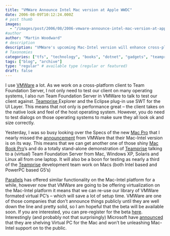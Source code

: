 ```yaml
---
title: "VMWare Announce Intel Mac version at Apple WWDC"
date: 2006-08-09T10:12:24.000Z
# post thumb
images:
  - "/images/post/2006/08/2006-vmware-announce-intel-mac-version-at-apple-wwdc.jpg"
#author
author: "Martin Woodward"
# description
description: "VMWare's upcoming Mac-Intel version will enhance cross-platform testing for Teamprise, streamlining development on multiple operating systems."
# Taxonomies
categories: ["tfs", "technology", "books", "dotnet", "gadgets", "teamprise", "web", "programming", "podcast"]
tags: ["blog", "archive"]
type: "regular" # available type (regular or featured)
draft: false
---
```

I use [VMWare](http://www.vmware.com/) a lot.  As we work on a cross-platform client to Team Foundation Server, I not only need to test our client on many operating systems, I also run Team Foundation Server in VMWare to talk to test our client against.  [Teamprise](http://www.teamprise.com/)[ ](http://www.teamprise.com/)Explorer and the Eclipse plug-in use SWT for the UI Layer.  This means that not only is performance great – the client takes on the native look and feel of the host operating system.  However, you do need to test dialogs on those operating systems to make sure they all look ok and size correctly.

Yesterday, I was so busy looking over the Specs of the new [Mac Pro](http://www.apple.com/macpro/) that I nearly missed the [announcement](http://www.vmware.com/news/releases/mac.html) from VMWare that their Mac-Intel version is on its way.  This means that we can get another one of those shiny [Mac Book Pro](http://www.apple.com/macbookpro/)’s and do a totally stand-alone demonstration of [Teamprise](http://www.teamprise.com/) talking to a (virtual) Team Foundation Server from Mac, Windows XP, Solaris and Linux all from one laptop.  It will also be a boon for testing as nearly a third of the [Teamprise](http://www.teamprise.com/) development team work on Macs (both Intel based and PowerPC based G5’s)

[Parallels](http://www.parallels.com/) has offered similar functionality on the Mac-Intel platform for a while, however now that VMWare are going to be offering virtualization on the Mac-Intel platform it means that we can re-use our library of VMWare formated virtual PC’s – which will save a lot of setup time.  VMWare are one of those companies that don’t announce things publicly until they are well down the line and pretty solid, so I am hopeful that the beta will be available soon.  If you are interested, you can pre-register for the beta [here](http://vmware.rsc02.net/servlet/campaignrespondent?_ID_=vmwi.1756).  Interestingly (and probably not that surprisingly) Microsoft have [announced](http://news.zdnet.co.uk/software/mac/0,39020393,39280596,00.htm) that they are shelving Virtual PC for the Mac and won’t be unleashing Mac-Intel support on to the public.